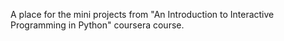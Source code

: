 A place for the mini projects from "An Introduction to Interactive Programming in Python" coursera course.
